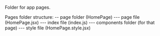 Folder for app pages.

Pages folder structure:
-- page folder (HomePage)
--- page file (HomePage.jsx)
--- index file (index.js)
--- components folder (for that page)
--- style file (HomePage.style.jsx)
